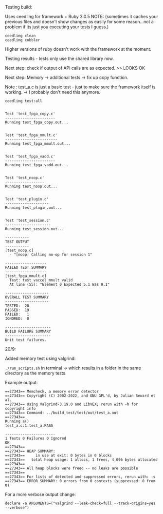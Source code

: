 Testing build:

Uses ceedling for framework + Ruby 3.0.5
NOTE: (sometimes it caches your previous files and doesn't show changes as easily for some reason...not a problem if its just you executing your tests I guess.)
```
ceedling clean
ceedling cobbler
```

Higher versions of ruby doesn't work with the framework at the moment.


Testing results - tests only use the shared library now. 

Next step: check if output of API calls are as expected. >> LOOKS OK

Next step: Memory -> additional tests -> fix up copy function.


Note : test_a.c is just a basic test - just to make sure the framework itself is working. -> I probably don't need this anymore.


```
ceedling test:all


Test 'test_fpga_copy.c'
-----------------------
Running test_fpga_copy.out...


Test 'test_fpga_mmult.c'
------------------------
Running test_fpga_mmult.out...


Test 'test_fpga_vadd.c'
-----------------------
Running test_fpga_vadd.out...


Test 'test_noop.c'
------------------
Running test_noop.out...


Test 'test_plugin.c'
--------------------
Running test_plugin.out...


Test 'test_session.c'
---------------------
Running test_session.out...

-----------
TEST OUTPUT
-----------
[test_noop.c]
  - "[noop] Calling no-op for session 1"

-------------------
FAILED TEST SUMMARY
-------------------
[test_fpga_mmult.c]
  Test: test_vaccel_mmult_valid
  At line (55): "Element 0 Expected 5.1 Was 9.1"

--------------------
OVERALL TEST SUMMARY
--------------------
TESTED:  20
PASSED:  19
FAILED:   1
IGNORED:  0

---------------------
BUILD FAILURE SUMMARY
---------------------
Unit test failures.
```


20/9:

Added memory test using valgrind:

```./run_scripts.sh``` in terminal -> which results in a folder in the same directory as the memory tests.

Example output:

```
==27343== Memcheck, a memory error detector
==27343== Copyright (C) 2002-2022, and GNU GPL'd, by Julian Seward et al.
==27343== Using Valgrind-3.19.0 and LibVEX; rerun with -h for copyright info
==27343== Command: ../build_test/test/out/test_a.out
==27343== 
Running a()
test_a.c:1:test_a:PASS

-----------------------
1 Tests 0 Failures 0 Ignored 
OK
==27343== 
==27343== HEAP SUMMARY:
==27343==     in use at exit: 0 bytes in 0 blocks
==27343==   total heap usage: 1 allocs, 1 frees, 4,096 bytes allocated
==27343== 
==27343== All heap blocks were freed -- no leaks are possible
==27343== 
==27343== For lists of detected and suppressed errors, rerun with: -s
==27343== ERROR SUMMARY: 0 errors from 0 contexts (suppressed: 0 from 0)
```

For a more verbose output change:


``` 
declare -a ARGUMENTS=("valgrind --leak-check=full --track-origins=yes --verbose")
```



